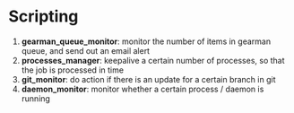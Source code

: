 # Scripting

1. <b>gearman_queue_monitor</b>: monitor the number of items in gearman queue, and send out an email alert
2. <b>processes_manager</b>: keepalive a certain number of processes, so that the job is processed in time
3. <b>git_monitor</b>: do action if there is an update for a certain branch in git
4. <b>daemon_monitor</b>: monitor whether a certain process / daemon is running
